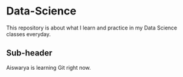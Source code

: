 # Data-Science
This repository is about what I learn and practice in my Data Science classes everyday.
## Sub-header

Aiswarya is learning Git right now. 